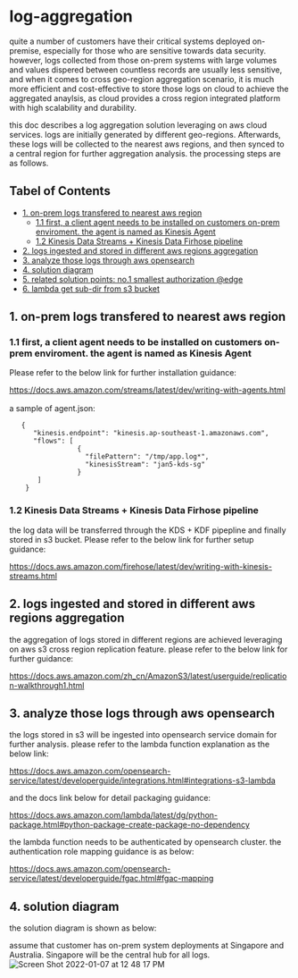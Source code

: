 # log-aggregation

quite a number of customers have their critical systems deployed on-premise, especially for those who are sensitive towards data security.
however, logs collected from those on-prem systems with large volumes and values dispered between countless records are usually less sensitive, and when it comes to cross geo-region aggregation scenario, it is much more efficient and cost-effective to store those logs on cloud to achieve the aggregated anaylsis, as cloud provides a cross region integrated platform with high scalability and durability.

this doc describes a log aggregation solution leveraging on aws cloud services. logs are initially generated by different geo-regions. Afterwards, these logs will be collected to the nearest aws regions, and then synced to a central region for further aggregation analysis. the processing steps are as follows.

## Tabel of Contents
- [1. on-prem logs transfered to nearest aws region](#1-on-prem-logs-transfered-to-nearest-aws-region)
   - [1.1 first, a client agent needs to be installed on customers on-prem enviroment. the agent is named as Kinesis Agent](#11-first-a-client-agent-needs-to-be-installed-on-customers-on-prem-enviroment-the-agent-is-named-as-kinesis-agent)
   - [1.2 Kinesis Data Streams + Kinesis Data Firhose pipeline](#12-kinesis-data-streams--kinesis-data-firhose-pipeline)
- [2. logs ingested and stored in different aws regions aggregation](#2-logs-ingested-and-stored-in-different-aws-regions-aggregation)
- [3. analyze those logs through aws opensearch](#3-analyze-those-logs-through-aws-opensearch)
- [4. solution diagram](#4-solution-diagram)
- [5. related solution points: no.1 smallest authorization @edge](https://github.com/symeta/log-aggregation/tree/smallest-authorization-%40edge#smallest-authorization-edge)
- [6. lambda get sub-dir from s3 bucket](https://github.com/symeta/log-aggregation/tree/lambda-get-sub-dir-from-s3-bucket#lambda-get-sub-dir-from-s3-bucket)

## 1. on-prem logs transfered to nearest aws region

### 1.1 first, a client agent needs to be installed on customers on-prem enviroment. the agent is named as Kinesis Agent
Please refer to the below link for further installation guidance:
   
https://docs.aws.amazon.com/streams/latest/dev/writing-with-agents.html
   
a sample of agent.json:　
```
   {
      "kinesis.endpoint": "kinesis.ap-southeast-1.amazonaws.com", 
      "flows": [
                 {
                   "filePattern": "/tmp/app.log*",
                   "kinesisStream": "jan5-kds-sg"
                 }
       ]
    }
```

### 1.2 Kinesis Data Streams + Kinesis Data Firhose pipeline
the log data will be transferred through the KDS + KDF pipepline and finally stored in s3 bucket.
Please refer to the below link for further setup guidance:
   
https://docs.aws.amazon.com/firehose/latest/dev/writing-with-kinesis-streams.html
    
    
## 2. logs ingested and stored in different aws regions aggregation
the aggregation of logs stored in different regions are achieved leveraging on aws s3 cross region replication feature.
please refer to the below link for further guidance:
   
https://docs.aws.amazon.com/zh_cn/AmazonS3/latest/userguide/replication-walkthrough1.html

## 3. analyze those logs through aws opensearch
the logs stored in s3 will be ingested into opensearch service domain for further analysis.
please refer to the lambda function explanation as the below link:
   
https://docs.aws.amazon.com/opensearch-service/latest/developerguide/integrations.html#integrations-s3-lambda
   
and the docs link below for detail packaging guidance:
   
https://docs.aws.amazon.com/lambda/latest/dg/python-package.html#python-package-create-package-no-dependency
   
the lambda function needs to be authenticated by opensearch cluster. the authentication role mapping guidance is as below:
   
https://docs.aws.amazon.com/opensearch-service/latest/developerguide/fgac.html#fgac-mapping
   
   
## 4. solution diagram
the solution diagram is shown as below:

assume that customer has on-prem system deployments at Singapore and Australia. Singapore will be the central hub for all logs. 
![Screen Shot 2022-01-07 at 12 48 17 PM](https://user-images.githubusercontent.com/97269758/148493379-3d8a64f6-8ca8-4d66-9662-33701b725a28.png)
